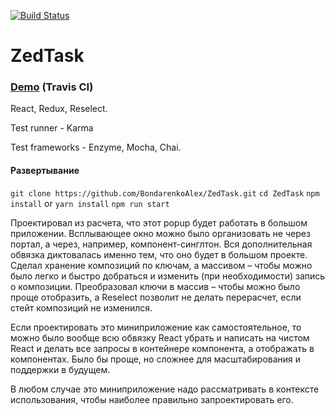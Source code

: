[![Build Status](https://travis-ci.org/BondarenkoAlex/ZedTask.svg?branch=master)](https://travis-ci.org/BondarenkoAlex/ZedTask)

# ZedTask

### [Demo](https://bondarenkoalex.github.io/ZedTask/) (Travis CI)

React, Redux, Reselect.

Test runner - Karma

Test frameworks - Enzyme, Mocha, Chai. 

#### Развертывание
`git clone https://github.com/BondarenkoAlex/ZedTask.git`
`cd ZedTask`
`npm install` or `yarn install`
`npm run start`

Проектировал из расчета, что этот popup будет работать в большом приложении. Всплывающее окно можно было организовать не через портал, а через, например, компонент-синглтон. Вся дополнительная обвязка диктовалась именно тем, что оно будет в большом проекте. Сделал хранение композиций по ключам, а массивом – чтобы можно было легко и быстро добраться и изменить (при необходимости) запись о композиции. Преобразовал ключи в массив – чтобы можно было проще отобразить, а Reselect позволит не делать перерасчет, если стейт композиций не изменился.

Если проектировать это миниприложение как самостоятельное, то можно было вообще всю обвязку React убрать и написать на чистом React и делать все запросы в контейнере компонента, а отображать в компонентах. Было бы проще, но сложнее для масштабирования и поддержки в будущем.

В любом случае это миниприложение надо рассматривать в контексте использования, чтобы наиболее правильно запроектировать его.


